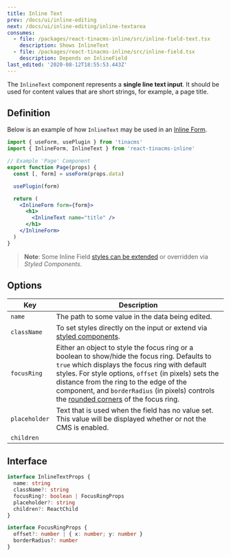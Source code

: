```yaml
---
title: Inline Text
prev: /docs/ui/inline-editing
next: /docs/ui/inline-editing/inline-textarea
consumes:
  - file: /packages/react-tinacms-inline/src/inline-field-text.tsx
    description: Shows InlineText
  - file: /packages/react-tinacms-inline/src/inline-field.tsx
    description: Depends on InlineField
last_edited: '2020-08-12T18:55:53.443Z'
---
```

The `InlineText` component represents a **single line text input**. It should be used for content values that are short strings, for example, a page title.

## Definition

Below is an example of how `InlineText` may be used in an [Inline Form](/docs/ui/inline-editing).

```jsx
import { useForm, usePlugin } from 'tinacms'
import { InlineForm, InlineText } from 'react-tinacms-inline'

// Example 'Page' Component
export function Page(props) {
  const [, form] = useForm(props.data)

  usePlugin(form)

  return (
    <InlineForm form={form}>
      <h1>
        <InlineText name="title" />
      </h1>
    </InlineForm>
  )
}
```

> **Note**: Some Inline Field [styles can be extended](/docs/ui/inline-editing#extending-inline-field-styles) or overridden via _Styled Components_.

## Options

| Key | Description |
| --- | --- |
| `name` | The path to some value in the data being edited. |
| `className` | To set styles directly on the input or extend via [styled components](/docs/ui/inline-editing#extending-inline-field-styles). |
| `focusRing` | Either an object to style the focus ring or a boolean to show/hide the focus ring. Defaults to `true` which displays the focus ring with default styles. For style options, `offset` (in pixels) sets the distance from the ring to the edge of the component, and `borderRadius` (in pixels) controls the [rounded corners](https://developer.mozilla.org/en-US/docs/Web/CSS/border-radius) of the focus ring. |
| `placeholder` | Text that is used when the field has no value set. This value will be displayed whether or not the CMS is enabled. |
| `children` |  |

## Interface

```typescript
interface InlineTextProps {
  name: string
  className?: string
  focusRing?: boolean | FocusRingProps
  placeholder?: string
  children?: ReactChild
}

interface FocusRingProps {
  offset?: number | { x: number; y: number }
  borderRadius?: number
}
```